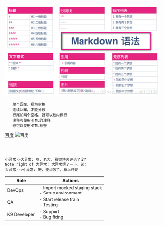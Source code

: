 ![image](rule.png)

```
　　单个回车，视为空格  
　　连续回车，才能分段 
　　行尾加两个空格，就可以段内换行 
　　注释可使用HTML的注释 
　　也可以使用HTML标签

```

[百度](http://www.baidu.com "百度一下，你就知道")
![百度](https://www.baidu.com/img/bd_logo1.png "百度一下，你就知道")


```sequence

```


<br />




```sequence
小异常->大异常: 嘿，老大, 看完博客评论了没?
Note right of 大异常: 大异常愣了一下，说：
大异常-->小异常: 呀，差点忘了，马上评论
```
| Role | Actions |
| --- | --- | 
| DevOps | - Import mocked staging stack<br> - Setup environment |
| QA | - Start release train<br> - Testing |
| K9 Developer | - Support<br> - Bug fixing |



